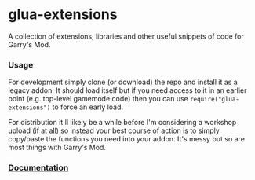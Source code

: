 # glua-extensions

A collection of extensions, libraries and other useful snippets of code for Garry's Mod.

### Usage

For development simply clone (or download) the repo and install it as a legacy addon. It should load itself but if you need access to it in an earlier point (e.g. top-level gamemode code) then you can use `require("glua-extensions")` to force an early load.

For distribution it'll likely be a while before I'm considering a workshop upload (if at all) so instead your best course of action is to simply copy/paste the functions you need into your addon. It's messy but so are most things with Garry's Mod.

### [Documentation](https://tanknut.github.io/glua-extensions/)
